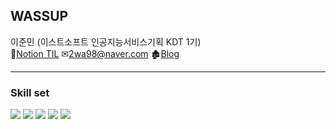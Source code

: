 ## WASSUP
이준민 (이스트소프트 인공지능서비스기획 KDT 1기)     
📃[Notion TIL](https://www.notion.so/oreumi/e29129e50d15444c89abf942b4ab30e8?v=cbf2c77ed93a45dea06d59c73806d5f2&pvs=4 "Notion page")  ✉2wa98@naver.com 🏚[Blog](https://junmin98.tistory.com/ "blog")
***

### Skill set
<img src="https://img.shields.io/badge/python-3776AB?style=for-the-badge&logo=python&logoColor=white"> <img src="https://img.shields.io/badge/mysql-4479A1?style=for-the-badge&logo=mysql&logoColor=white"> <img src="https://img.shields.io/badge/power bi-F2C811?style=for-the-badge&logo=power bi&logoColor=white"> <img src="https://img.shields.io/badge/excel-217346?style=for-the-badge&logo=microsoft excel&logoColor=white"> <img src="https://img.shields.io/badge/github-181717?style=for-the-badge&logo=github&logoColor=white">


